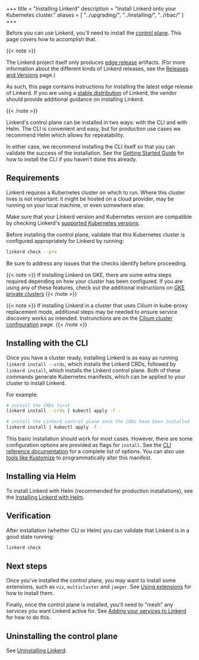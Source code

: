 +++
title = "Installing Linkerd"
description = "Install Linkerd onto your Kubernetes cluster."
aliases = [
  "../upgrading/",
  "../installing/",
  "../rbac/"
]
+++

Before you can use Linkerd, you'll need to install the [control
plane](../../reference/architecture/#control-plane). This page covers how to
accomplish that.

{{< note >}}

The Linkerd project itself only produces [edge release](/releases/) artifacts.
(For more information about the different kinds of Linkerd releases, see the
[Releases and Versions](/releases/) page.)

As such, this page contains instructions for installing the latest edge
release of Linkerd. If you are using a [stable
distribution](/releases/#stable) of Linkerd, the vendor should provide
additional guidance on installing Linkerd.

{{< /note >}}

Linkerd's control plane can be installed in two ways: with the CLI and with
Helm. The CLI is convenient and easy, but for production use cases we recommend
Helm which allows for repeatability.

In either case, we recommend installing the CLI itself so that you can validate
the success of the installation. See the [Getting Started
Guide](../../getting-started/) for how to install the CLI if you haven't done
this already.

## Requirements

Linkerd requires a Kubernetes cluster on which to run. Where this cluster lives
is not important: it might be hosted on a cloud provider, may be running on your
local machine, or even somewhere else.

Make sure that your Linkerd version and Kubernetes version are compatible by
checking Linkerd's [supported Kubernetes
versions](../../reference/k8s-versions/).

Before installing the control plane, validate that this Kubernetes cluster is
configured appropriately for Linkerd by running:

```bash
linkerd check --pre
```

Be sure to address any issues that the checks identify before proceeding.

{{< note >}}
If installing Linkerd on GKE, there are some extra steps required depending on
how your cluster has been configured. If you are using any of these features,
check out the additional instructions on [GKE private
clusters](../../reference/cluster-configuration/#private-clusters)
{{< /note >}}

{{< note >}}
If installing Linkerd in a cluster that uses Cilium in kube-proxy replacement
mode, additional steps may be needed to ensure service discovery works as
intended. Instrunctions are on the [Cilium cluster
configuration](../../reference/cluster-configuration/#cilium) page.
{{< /note >}}

## Installing with the CLI

Once you have a cluster ready, installing Linkerd is as easy as running `linkerd
install --crds`, which installs the Linkerd CRDs, followed by `linkerd install`,
which installs the Linkerd control plane. Both of these commands generate
Kubernetes manifests, which can be applied to your cluster to install Linkerd.

For example:

```bash
# install the CRDs first
linkerd install --crds | kubectl apply -f -

# install the Linkerd control plane once the CRDs have been installed
linkerd install | kubectl apply -f -
```

This basic installation should work for most cases. However, there are some
configuration options are provided as flags for `install`. See the [CLI
reference documentation](../../reference/cli/install/) for a complete list of
options. You can also use [tools like Kustomize](../customize-install/) to
programmatically alter this manifest.

## Installing via Helm

To install Linkerd with Helm (recommended for production installations),
see the [Installing Linkerd with Helm](../install-helm/).

## Verification

After installation (whether CLI or Helm) you can validate that Linkerd is in a
good state running:

```bash
linkerd check
```

## Next steps

Once you've installed the control plane, you may want to install some
extensions, such as `viz`, `multicluster` and `jaeger`. See [Using
extensions](../extensions/) for how to install them.

Finally, once the control plane is installed, you'll need to "mesh" any services
you want Linkerd active for. See [Adding your services to
Linkerd](../../adding-your-service/) for how to do this.

## Uninstalling the control plane

See [Uninstalling Linkerd](../uninstall/).
